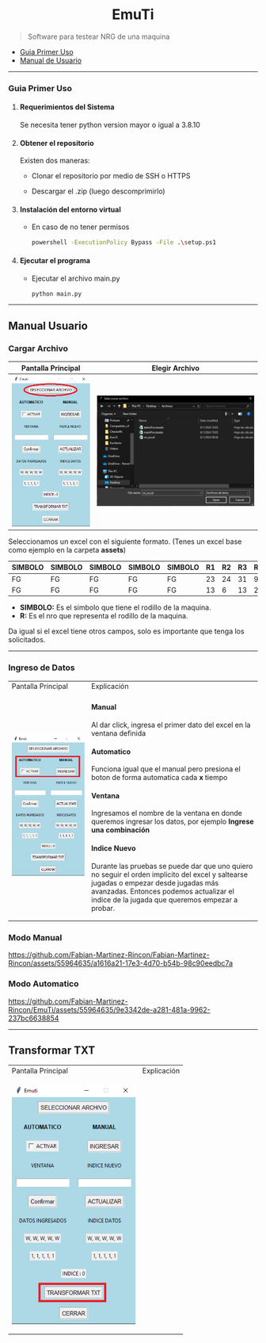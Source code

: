 <div align="center">

# EmuTi

</div>

> Software para testear NRG de una maquina

- [Guia Primer Uso](#guia-primer-uso)
- [Manual de Usuario](#manual-usuario)


---

### Guia Primer Uso

1. #### Requerimientos del Sistema

    Se necesita tener python version mayor o igual a 3.8.10

2. #### Obtener el repositorio

    Existen dos maneras:

    - Clonar el repositorio por medio de SSH o HTTPS

    - Descargar el .zip (luego descomprimirlo)

3. #### Instalación del entorno virtual

    - En caso de no tener permisos
        ```bash
        powershell -ExecutionPolicy Bypass -File .\setup.ps1
        ```

4. #### Ejecutar el programa

    - Ejecutar el archivo main.py
        ```bash
        python main.py
        ```

---

## Manual Usuario

### Cargar Archivo

| **Pantalla Principal** | **Elegir Archivo** |
| :---: | :---: |
| ![Alt text](/assets/img/image.png) |  ![Alt text](/assets/img/image-1.png) |

Seleccionamos un excel con el siguiente formato. (Tenes un excel base como ejemplo en la carpeta **assets**)

| SIMBOLO | SIMBOLO | SIMBOLO | SIMBOLO | SIMBOLO | R1 | R2 | R3 | R4 | R5 |
| ------- | ------- | ------- | ------- | ------- | -- | -- | -- | -- | -- |
| FG      | FG      | FG      | FG      | FG      | 23 | 24 | 31 | 9  | 4  |
| FG      | FG      | FG      | FG      | FG      | 13 | 6  | 13 | 27 | 12 |


- **SIMBOLO:** Es el simbolo que tiene el rodillo de la maquina.
- **R:** Es el nro que representa el rodillo de la maquina.

Da igual si el excel tiene otros campos, solo es importante que tenga los solicitados.

---

### Ingreso de Datos

<table><tr><td>Pantalla Principal</td><td>Explicación</td></tr><tr><td>

<img width="600px" src="/assets/img/image-2.png"> </img>

</td><td>

#### Manual

Al dar click, ingresa el primer dato del excel en la ventana definida

#### Automatico

Funciona igual que el manual pero presiona el boton de forma automatica cada **x** tiempo

#### Ventana

Ingresamos el nombre de la ventana en donde queremos ingresar los datos, por ejemplo **Ingrese una combinación** 

#### Indice Nuevo

Durante las pruebas se puede dar que uno quiero no seguir el orden implicito del excel y saltearse jugadas o empezar desde jugadas más avanzadas. Entonces podemos actualizar el indice de la jugada que queremos empezar a probar.

</td></tr></table>

### Modo Manual

https://github.com/Fabian-Martinez-Rincon/Fabian-Martinez-Rincon/assets/55964635/a1616a21-17e3-4d70-b54b-98c90eedbc7a


### Modo Automatico

https://github.com/Fabian-Martinez-Rincon/EmuTi/assets/55964635/9e3342de-a281-481a-9962-237bc6638854


---

## Transformar TXT


<table><tr><td>Pantalla Principal</td><td>Explicación</td></tr><tr><td>

<img width="250px" src="/assets/img/image-3.png"> </img>

</td><td>



</td></tr></table>